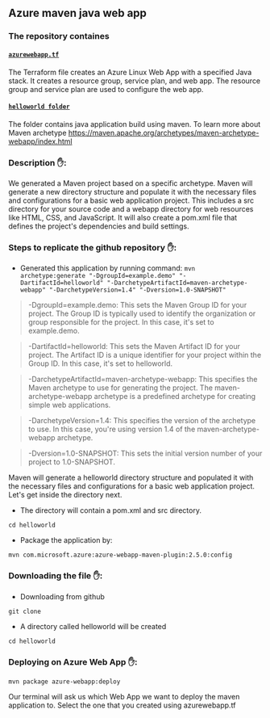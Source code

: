 ## Azure maven java web app

### The repository containes

#### [`azurewebapp.tf`](https://github.com/Abhimanyu9988/azure-maven-java-web-app/blob/main/azurewebapp.tf)
The Terraform file creates an Azure Linux Web App with a specified Java stack. It creates a resource group, service plan, and web app. The resource group and service plan are used to configure the web app. 


#### [`helloworld folder`](https://github.com/Abhimanyu9988/azure-maven-java-web-app/tree/main/helloworld)
The folder contains java application build using maven.
To learn more about Maven archetype https://maven.apache.org/archetypes/maven-archetype-webapp/index.html

### Description ✋:
We generated a Maven project based on a specific archetype. 
Maven will generate a new directory structure and populate it with the necessary files and configurations for a basic web application project. This includes a src directory for your source code and a webapp directory for web resources like HTML, CSS, and JavaScript. It will also create a pom.xml file that defines the project's dependencies and build settings.

### Steps to replicate the github repository ✋:
- Generated this application by running command:
`mvn archetype:generate "-DgroupId=example.demo" "-DartifactId=helloworld" "-DarchetypeArtifactId=maven-archetype-webapp" "-DarchetypeVersion=1.4" "-Dversion=1.0-SNAPSHOT"`

> -DgroupId=example.demo: This sets the Maven Group ID for your project. The Group ID is typically used to identify the organization or group responsible for the project. In this case, it's set to example.demo.

> -DartifactId=helloworld: This sets the Maven Artifact ID for your project. The Artifact ID is a unique identifier for your project within the Group ID. In this case, it's set to helloworld.

> -DarchetypeArtifactId=maven-archetype-webapp: This specifies the Maven archetype to use for generating the project. The maven-archetype-webapp archetype is a predefined archetype for creating simple web applications.

> -DarchetypeVersion=1.4: This specifies the version of the archetype to use. In this case, you're using version 1.4 of the maven-archetype-webapp archetype.

> -Dversion=1.0-SNAPSHOT: This sets the initial version number of your project to 1.0-SNAPSHOT.

Maven will generate a helloworld directory structure and populated it with the necessary files and configurations for a basic web application project. Let's get inside the directory next.

- The directory will contain a pom.xml and src directory.

`cd helloworld`

- Package the application by:

`mvn com.microsoft.azure:azure-webapp-maven-plugin:2.5.0:config`


### Downloading the file ✋:

- Downloading from github

`git clone`  
- A directory called helloworld will be created

`cd helloworld`


### Deploying on Azure Web App ✋:

`mvn package azure-webapp:deploy`

Our terminal will ask us which Web App we want to deploy the maven application to. Select the one that you created using azurewebapp.tf

